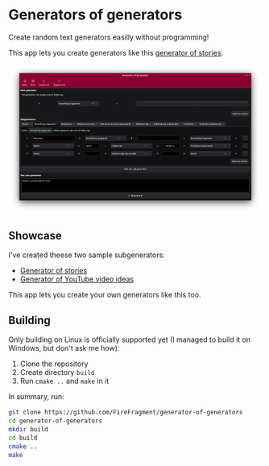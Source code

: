 Generators of generators
========================

Create random text generators easilly without programming!

This app lets you create generators like this [generator of stories](https://generator-of-generators.vercel.app?generator=%7B%22main%22%3A%7B%22name%22%3A%22%22%2C%22opts%22%3A%5B%7B%22items%22%3A%5B%7B%22type%22%3A1%2C%22value%22%3A%22Something%20happened%22%7D%5D%7D%5D%7D%2C%22subgenerators%22%3A%5B%7B%22name%22%3A%22Name%22%2C%22opts%22%3A%5B%7B%22items%22%3A%5B%7B%22type%22%3A0%2C%22value%22%3A%22Jack%22%7D%5D%7D%2C%7B%22items%22%3A%5B%7B%22type%22%3A0%2C%22value%22%3A%22Martin%22%7D%5D%7D%2C%7B%22items%22%3A%5B%7B%22type%22%3A0%2C%22value%22%3A%22John%22%7D%5D%7D%2C%7B%22items%22%3A%5B%7B%22type%22%3A0%2C%22value%22%3A%22Lisa%22%7D%5D%7D%2C%7B%22items%22%3A%5B%7B%22type%22%3A0%2C%22value%22%3A%22Marge%22%7D%5D%7D%5D%7D%2C%7B%22name%22%3A%22Something%20happened%22%2C%22opts%22%3A%5B%7B%22items%22%3A%5B%7B%22type%22%3A0%2C%22value%22%3A%22Because%20%22%7D%2C%7B%22type%22%3A1%2C%22value%22%3A%22Something%20happened%22%7D%2C%7B%22type%22%3A0%2C%22value%22%3A%22%2C%20%22%7D%2C%7B%22type%22%3A1%2C%22value%22%3A%22Something%20happened%22%7D%5D%7D%2C%7B%22items%22%3A%5B%7B%22type%22%3A1%2C%22value%22%3A%22Name%22%7D%2C%7B%22type%22%3A0%2C%22value%22%3A%22%20said%3A%20%5C%22%22%7D%2C%7B%22type%22%3A1%2C%22value%22%3A%22Statement%22%7D%2C%7B%22type%22%3A0%2C%22value%22%3A%22%5C%22%2C%20which%20is%20%22%7D%2C%7B%22type%22%3A1%2C%22value%22%3A%22Truthiness%20%28advanced%29%22%7D%5D%7D%2C%7B%22items%22%3A%5B%7B%22type%22%3A1%2C%22value%22%3A%22Name%22%7D%2C%7B%22type%22%3A0%2C%22value%22%3A%22%20%22%7D%2C%7B%22type%22%3A1%2C%22value%22%3A%22Relationship%20%28advanced%29%22%7D%2C%7B%22type%22%3A0%2C%22value%22%3A%22%20%22%7D%2C%7B%22type%22%3A1%2C%22value%22%3A%22Name%22%7D%5D%7D%5D%7D%2C%7B%22name%22%3A%22Statement%22%2C%22opts%22%3A%5B%7B%22items%22%3A%5B%7B%22type%22%3A1%2C%22value%22%3A%22Something%20happened%22%7D%5D%7D%2C%7B%22items%22%3A%5B%7B%22type%22%3A0%2C%22value%22%3A%22I%27m%20%22%7D%2C%7B%22type%22%3A1%2C%22value%22%3A%22Reactivon%20to%20event%20%28advanced%29%22%7D%2C%7B%22type%22%3A0%2C%22value%22%3A%22%2C%20that%20%22%7D%2C%7B%22type%22%3A1%2C%22value%22%3A%22Something%20happened%22%7D%5D%7D%5D%7D%2C%7B%22name%22%3A%22Reaction%20to%20event%22%2C%22opts%22%3A%5B%7B%22items%22%3A%5B%7B%22type%22%3A0%2C%22value%22%3A%22glad%22%7D%5D%7D%2C%7B%22items%22%3A%5B%7B%22type%22%3A0%2C%22value%22%3A%22terrified%22%7D%5D%7D%2C%7B%22items%22%3A%5B%7B%22type%22%3A0%2C%22value%22%3A%22surprised%22%7D%5D%7D%2C%7B%22items%22%3A%5B%7B%22type%22%3A0%2C%22value%22%3A%22enthused%22%7D%5D%7D%2C%7B%22items%22%3A%5B%7B%22type%22%3A0%2C%22value%22%3A%22sure%22%7D%5D%7D%2C%7B%22items%22%3A%5B%7B%22type%22%3A0%2C%22value%22%3A%22worried%22%7D%5D%7D%5D%7D%2C%7B%22name%22%3A%22Reactivon%20to%20event%20%28advanced%29%22%2C%22opts%22%3A%5B%7B%22items%22%3A%5B%7B%22type%22%3A1%2C%22value%22%3A%22Reaction%20to%20event%22%7D%5D%7D%2C%7B%22items%22%3A%5B%7B%22type%22%3A0%2C%22value%22%3A%22not%20%22%7D%2C%7B%22type%22%3A1%2C%22value%22%3A%22Reaction%20to%20event%22%7D%5D%7D%2C%7B%22items%22%3A%5B%7B%22type%22%3A0%2C%22value%22%3A%22so%20%22%7D%2C%7B%22type%22%3A1%2C%22value%22%3A%22Reaction%20to%20event%22%7D%5D%7D%5D%7D%2C%7B%22name%22%3A%22Relationship%22%2C%22opts%22%3A%5B%7B%22items%22%3A%5B%7B%22type%22%3A0%2C%22value%22%3A%22like%22%7D%5D%7D%2C%7B%22items%22%3A%5B%7B%22type%22%3A0%2C%22value%22%3A%22hate%22%7D%5D%7D%2C%7B%22items%22%3A%5B%7B%22type%22%3A0%2C%22value%22%3A%22love%22%7D%5D%7D%2C%7B%22items%22%3A%5B%7B%22type%22%3A0%2C%22value%22%3A%22admire%22%7D%5D%7D%5D%7D%2C%7B%22name%22%3A%22Relationship%20%28advanced%29%22%2C%22opts%22%3A%5B%7B%22items%22%3A%5B%7B%22type%22%3A0%2C%22value%22%3A%22doesn%27t%20%22%7D%2C%7B%22type%22%3A1%2C%22value%22%3A%22Relationship%22%7D%5D%7D%2C%7B%22items%22%3A%5B%7B%22type%22%3A0%2C%22value%22%3A%22so%20much%20%22%7D%2C%7B%22type%22%3A1%2C%22value%22%3A%22Relationship%22%7D%5D%7D%2C%7B%22items%22%3A%5B%7B%22type%22%3A1%2C%22value%22%3A%22Relationship%22%7D%2C%7B%22type%22%3A0%2C%22value%22%3A%22s%22%7D%5D%7D%5D%7D%2C%7B%22name%22%3A%22Truthiness%22%2C%22opts%22%3A%5B%7B%22items%22%3A%5B%7B%22type%22%3A0%2C%22value%22%3A%22true%22%7D%5D%7D%2C%7B%22items%22%3A%5B%7B%22type%22%3A0%2C%22value%22%3A%22false%22%7D%5D%7D%2C%7B%22items%22%3A%5B%7B%22type%22%3A0%2C%22value%22%3A%22nonsense%22%7D%5D%7D%2C%7B%22items%22%3A%5B%7B%22type%22%3A0%2C%22value%22%3A%22make%20sense%22%7D%5D%7D%2C%7B%22items%22%3A%5B%7B%22type%22%3A0%2C%22value%22%3A%22good%22%7D%5D%7D%5D%7D%2C%7B%22name%22%3A%22Truthiness%20%28advanced%29%22%2C%22opts%22%3A%5B%7B%22items%22%3A%5B%7B%22type%22%3A0%2C%22value%22%3A%22not%20%22%7D%2C%7B%22type%22%3A1%2C%22value%22%3A%22Truthiness%22%7D%5D%7D%2C%7B%22items%22%3A%5B%7B%22type%22%3A0%2C%22value%22%3A%22really%20%22%7D%2C%7B%22type%22%3A1%2C%22value%22%3A%22Truthiness%22%7D%5D%7D%2C%7B%22items%22%3A%5B%7B%22type%22%3A0%2C%22value%22%3A%22obviously%22%7D%2C%7B%22type%22%3A1%2C%22value%22%3A%22Truthiness%22%7D%5D%7D%2C%7B%22items%22%3A%5B%7B%22type%22%3A1%2C%22value%22%3A%22Truthiness%22%7D%5D%7D%5D%7D%5D%7D). 

![The application](./screenshots/app.png)

Showcase
--------

I've created theese two sample subgenerators:
 - [Generator of stories](https://generator-of-generators.vercel.app?generator=%7B%22main%22%3A%7B%22name%22%3A%22%22%2C%22opts%22%3A%5B%7B%22items%22%3A%5B%7B%22type%22%3A1%2C%22value%22%3A%22Something%20happened%22%7D%5D%7D%5D%7D%2C%22subgenerators%22%3A%5B%7B%22name%22%3A%22Name%22%2C%22opts%22%3A%5B%7B%22items%22%3A%5B%7B%22type%22%3A0%2C%22value%22%3A%22Jack%22%7D%5D%7D%2C%7B%22items%22%3A%5B%7B%22type%22%3A0%2C%22value%22%3A%22Martin%22%7D%5D%7D%2C%7B%22items%22%3A%5B%7B%22type%22%3A0%2C%22value%22%3A%22John%22%7D%5D%7D%2C%7B%22items%22%3A%5B%7B%22type%22%3A0%2C%22value%22%3A%22Lisa%22%7D%5D%7D%2C%7B%22items%22%3A%5B%7B%22type%22%3A0%2C%22value%22%3A%22Marge%22%7D%5D%7D%5D%7D%2C%7B%22name%22%3A%22Something%20happened%22%2C%22opts%22%3A%5B%7B%22items%22%3A%5B%7B%22type%22%3A0%2C%22value%22%3A%22Because%20%22%7D%2C%7B%22type%22%3A1%2C%22value%22%3A%22Something%20happened%22%7D%2C%7B%22type%22%3A0%2C%22value%22%3A%22%2C%20%22%7D%2C%7B%22type%22%3A1%2C%22value%22%3A%22Something%20happened%22%7D%5D%7D%2C%7B%22items%22%3A%5B%7B%22type%22%3A1%2C%22value%22%3A%22Name%22%7D%2C%7B%22type%22%3A0%2C%22value%22%3A%22%20said%3A%20%5C%22%22%7D%2C%7B%22type%22%3A1%2C%22value%22%3A%22Statement%22%7D%2C%7B%22type%22%3A0%2C%22value%22%3A%22%5C%22%2C%20which%20is%20%22%7D%2C%7B%22type%22%3A1%2C%22value%22%3A%22Truthiness%20%28advanced%29%22%7D%5D%7D%2C%7B%22items%22%3A%5B%7B%22type%22%3A1%2C%22value%22%3A%22Name%22%7D%2C%7B%22type%22%3A0%2C%22value%22%3A%22%20%22%7D%2C%7B%22type%22%3A1%2C%22value%22%3A%22Relationship%20%28advanced%29%22%7D%2C%7B%22type%22%3A0%2C%22value%22%3A%22%20%22%7D%2C%7B%22type%22%3A1%2C%22value%22%3A%22Name%22%7D%5D%7D%5D%7D%2C%7B%22name%22%3A%22Statement%22%2C%22opts%22%3A%5B%7B%22items%22%3A%5B%7B%22type%22%3A1%2C%22value%22%3A%22Something%20happened%22%7D%5D%7D%2C%7B%22items%22%3A%5B%7B%22type%22%3A0%2C%22value%22%3A%22I%27m%20%22%7D%2C%7B%22type%22%3A1%2C%22value%22%3A%22Reactivon%20to%20event%20%28advanced%29%22%7D%2C%7B%22type%22%3A0%2C%22value%22%3A%22%2C%20that%20%22%7D%2C%7B%22type%22%3A1%2C%22value%22%3A%22Something%20happened%22%7D%5D%7D%5D%7D%2C%7B%22name%22%3A%22Reaction%20to%20event%22%2C%22opts%22%3A%5B%7B%22items%22%3A%5B%7B%22type%22%3A0%2C%22value%22%3A%22glad%22%7D%5D%7D%2C%7B%22items%22%3A%5B%7B%22type%22%3A0%2C%22value%22%3A%22terrified%22%7D%5D%7D%2C%7B%22items%22%3A%5B%7B%22type%22%3A0%2C%22value%22%3A%22surprised%22%7D%5D%7D%2C%7B%22items%22%3A%5B%7B%22type%22%3A0%2C%22value%22%3A%22enthused%22%7D%5D%7D%2C%7B%22items%22%3A%5B%7B%22type%22%3A0%2C%22value%22%3A%22sure%22%7D%5D%7D%2C%7B%22items%22%3A%5B%7B%22type%22%3A0%2C%22value%22%3A%22worried%22%7D%5D%7D%5D%7D%2C%7B%22name%22%3A%22Reactivon%20to%20event%20%28advanced%29%22%2C%22opts%22%3A%5B%7B%22items%22%3A%5B%7B%22type%22%3A1%2C%22value%22%3A%22Reaction%20to%20event%22%7D%5D%7D%2C%7B%22items%22%3A%5B%7B%22type%22%3A0%2C%22value%22%3A%22not%20%22%7D%2C%7B%22type%22%3A1%2C%22value%22%3A%22Reaction%20to%20event%22%7D%5D%7D%2C%7B%22items%22%3A%5B%7B%22type%22%3A0%2C%22value%22%3A%22so%20%22%7D%2C%7B%22type%22%3A1%2C%22value%22%3A%22Reaction%20to%20event%22%7D%5D%7D%5D%7D%2C%7B%22name%22%3A%22Relationship%22%2C%22opts%22%3A%5B%7B%22items%22%3A%5B%7B%22type%22%3A0%2C%22value%22%3A%22like%22%7D%5D%7D%2C%7B%22items%22%3A%5B%7B%22type%22%3A0%2C%22value%22%3A%22hate%22%7D%5D%7D%2C%7B%22items%22%3A%5B%7B%22type%22%3A0%2C%22value%22%3A%22love%22%7D%5D%7D%2C%7B%22items%22%3A%5B%7B%22type%22%3A0%2C%22value%22%3A%22admire%22%7D%5D%7D%5D%7D%2C%7B%22name%22%3A%22Relationship%20%28advanced%29%22%2C%22opts%22%3A%5B%7B%22items%22%3A%5B%7B%22type%22%3A0%2C%22value%22%3A%22doesn%27t%20%22%7D%2C%7B%22type%22%3A1%2C%22value%22%3A%22Relationship%22%7D%5D%7D%2C%7B%22items%22%3A%5B%7B%22type%22%3A0%2C%22value%22%3A%22so%20much%20%22%7D%2C%7B%22type%22%3A1%2C%22value%22%3A%22Relationship%22%7D%5D%7D%2C%7B%22items%22%3A%5B%7B%22type%22%3A1%2C%22value%22%3A%22Relationship%22%7D%2C%7B%22type%22%3A0%2C%22value%22%3A%22s%22%7D%5D%7D%5D%7D%2C%7B%22name%22%3A%22Truthiness%22%2C%22opts%22%3A%5B%7B%22items%22%3A%5B%7B%22type%22%3A0%2C%22value%22%3A%22true%22%7D%5D%7D%2C%7B%22items%22%3A%5B%7B%22type%22%3A0%2C%22value%22%3A%22false%22%7D%5D%7D%2C%7B%22items%22%3A%5B%7B%22type%22%3A0%2C%22value%22%3A%22nonsense%22%7D%5D%7D%2C%7B%22items%22%3A%5B%7B%22type%22%3A0%2C%22value%22%3A%22make%20sense%22%7D%5D%7D%2C%7B%22items%22%3A%5B%7B%22type%22%3A0%2C%22value%22%3A%22good%22%7D%5D%7D%5D%7D%2C%7B%22name%22%3A%22Truthiness%20%28advanced%29%22%2C%22opts%22%3A%5B%7B%22items%22%3A%5B%7B%22type%22%3A0%2C%22value%22%3A%22not%20%22%7D%2C%7B%22type%22%3A1%2C%22value%22%3A%22Truthiness%22%7D%5D%7D%2C%7B%22items%22%3A%5B%7B%22type%22%3A0%2C%22value%22%3A%22really%20%22%7D%2C%7B%22type%22%3A1%2C%22value%22%3A%22Truthiness%22%7D%5D%7D%2C%7B%22items%22%3A%5B%7B%22type%22%3A0%2C%22value%22%3A%22obviously%22%7D%2C%7B%22type%22%3A1%2C%22value%22%3A%22Truthiness%22%7D%5D%7D%2C%7B%22items%22%3A%5B%7B%22type%22%3A1%2C%22value%22%3A%22Truthiness%22%7D%5D%7D%5D%7D%5D%7D)
 - [Generator of YouTube video ideas](https://generator-of-generators.vercel.app?generator=%7B%22main%22%3A%7B%22name%22%3A%22%22%2C%22opts%22%3A%5B%7B%22items%22%3A%5B%7B%22type%22%3A1%2C%22value%22%3A%22Accentutation%22%7D%2C%7B%22type%22%3A0%2C%22value%22%3A%22%21%20%22%7D%2C%7B%22type%22%3A1%2C%22value%22%3A%22Rich%20idea%22%7D%5D%7D%5D%7D%2C%22subgenerators%22%3A%5B%7B%22name%22%3A%22Accentutation%22%2C%22opts%22%3A%5B%7B%22items%22%3A%5B%7B%22type%22%3A0%2C%22value%22%3A%22Wow%22%7D%5D%7D%2C%7B%22items%22%3A%5B%7B%22type%22%3A0%2C%22value%22%3A%22Epic%22%7D%5D%7D%2C%7B%22items%22%3A%5B%7B%22type%22%3A0%2C%22value%22%3A%22Impossible%22%7D%5D%7D%5D%7D%2C%7B%22name%22%3A%22Idea%22%2C%22opts%22%3A%5B%7B%22items%22%3A%5B%7B%22type%22%3A0%2C%22value%22%3A%22gameplay%20of%20%22%7D%2C%7B%22type%22%3A1%2C%22value%22%3A%22Game%22%7D%5D%7D%2C%7B%22items%22%3A%5B%7B%22type%22%3A0%2C%22value%22%3A%22unboxing%22%7D%5D%7D%2C%7B%22items%22%3A%5B%7B%22type%22%3A0%2C%22value%22%3A%22challenge%3A%20%22%7D%2C%7B%22type%22%3A1%2C%22value%22%3A%22Idea%22%7D%5D%7D%5D%7D%2C%7B%22name%22%3A%22Game%22%2C%22opts%22%3A%5B%7B%22items%22%3A%5B%7B%22type%22%3A0%2C%22value%22%3A%22Minecraft%22%7D%5D%7D%2C%7B%22items%22%3A%5B%7B%22type%22%3A0%2C%22value%22%3A%22Roblox%22%7D%5D%7D%2C%7B%22items%22%3A%5B%7B%22type%22%3A0%2C%22value%22%3A%22Fortnite%22%7D%5D%7D%5D%7D%2C%7B%22name%22%3A%22Rich%20idea%22%2C%22opts%22%3A%5B%7B%22items%22%3A%5B%7B%22type%22%3A1%2C%22value%22%3A%22Accentutation%22%7D%2C%7B%22type%22%3A0%2C%22value%22%3A%22%20%22%7D%2C%7B%22type%22%3A1%2C%22value%22%3A%22Idea%22%7D%5D%7D%5D%7D%5D%7D)

This app lets you create your own generators like this too.

Building
--------

Only building on Linux is officially supported yet (I managed to build it on Windows, but don't ask me how):

 1. Clone the repository
 2. Create directory `build`
 3. Run `cmake ..` and `make` in it

In summary, run:

```bash
git clone https://github.com/FireFragment/generator-of-generators
cd generator-of-generators
mkdir build
cd build
cmake ..
make
```
